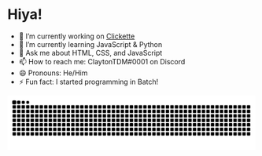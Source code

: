 # Hiya!
- 🔭 I’m currently working on [Clickette](https://clickette.net/)
- 🌱 I’m currently learning JavaScript & Python
- 💬 Ask me about HTML, CSS, and JavaScript
- 📫 How to reach me: ClaytonTDM#0001 on Discord
- 😄 Pronouns: He/Him
- ⚡ Fun fact: I started programming in Batch!


![github contribution grid snake animation](https://github.com/ClaytonTDM/claytontdm/raw/output/github-contribution-grid-snake-dark.svg)